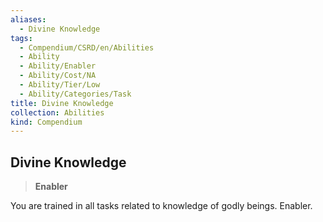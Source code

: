 ```yaml
---
aliases:
  - Divine Knowledge
tags:
  - Compendium/CSRD/en/Abilities
  - Ability
  - Ability/Enabler
  - Ability/Cost/NA
  - Ability/Tier/Low
  - Ability/Categories/Task
title: Divine Knowledge
collection: Abilities
kind: Compendium
---
```

## Divine Knowledge  
>**Enabler**
  
You are trained in all tasks related to knowledge of godly beings. Enabler.